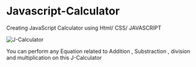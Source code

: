 # Javascript-Calculator
Creating JavaScript Calculator using Html/ CSS/ JAVASCRIPT

![J-Calculator](https://user-images.githubusercontent.com/49773060/216809598-acba23b5-5408-4b7b-881e-d2f22d91c2b2.png)

You can perform any Equation related to Addition , Substraction , division and multiplication on this J-Calculator
